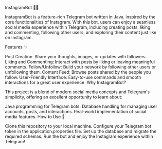 InstagramBot 🤖📸

InstagramBot is a feature-rich Telegram bot written in Java, inspired by the core functionalities of Instagram. 
With this bot, users can enjoy a seamless social media experience within Telegram, 
including creating posts, 
liking and commenting, 
following other users, and exploring their content just like on Instagram.

Features ✨

Post Creation: Share your thoughts, images, or updates with followers.
Liking and Commenting: Interact with posts by liking or leaving meaningful comments.
Follow/Unfollow: Build your network by following other users or unfollowing them.
Content Feed: Browse posts shared by the people you follow.
User-Friendly Interface: Easy-to-use commands and smooth interactions for a great user experience.
Why InstagramBot?

This project is a blend of modern social media concepts and Telegram's simplicity,
offering an excellent opportunity to learn about:

Java programming for Telegram bots.
Database handling for managing user accounts, posts, and interactions.
Real-world implementation of social media features.
How to Use 🚀

Clone this repository to your local machine.
Configure your Telegram bot token in the application.properties file.
Set up the database and migrate the required schemas.
Run the bot and enjoy the Instagram experience within Telegram!
